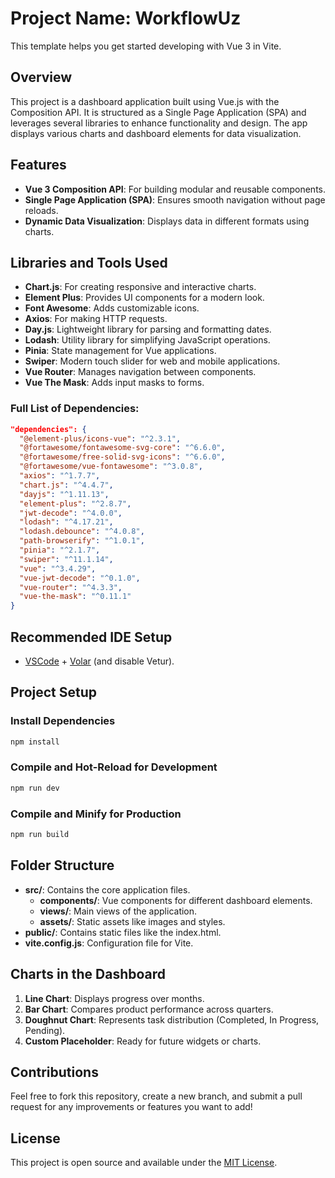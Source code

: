 # Project Name: WorkflowUz

This template helps you get started developing with Vue 3 in Vite.

## Overview

This project is a dashboard application built using Vue.js with the Composition API. It is structured as a Single Page Application (SPA) and leverages several libraries to enhance functionality and design. The app displays various charts and dashboard elements for data visualization.

## Features

- **Vue 3 Composition API**: For building modular and reusable components.
- **Single Page Application (SPA)**: Ensures smooth navigation without page reloads.
- **Dynamic Data Visualization**: Displays data in different formats using charts.

## Libraries and Tools Used

- **Chart.js**: For creating responsive and interactive charts.
- **Element Plus**: Provides UI components for a modern look.
- **Font Awesome**: Adds customizable icons.
- **Axios**: For making HTTP requests.
- **Day.js**: Lightweight library for parsing and formatting dates.
- **Lodash**: Utility library for simplifying JavaScript operations.
- **Pinia**: State management for Vue applications.
- **Swiper**: Modern touch slider for web and mobile applications.
- **Vue Router**: Manages navigation between components.
- **Vue The Mask**: Adds input masks to forms.

### Full List of Dependencies:

```json
"dependencies": {
  "@element-plus/icons-vue": "^2.3.1",
  "@fortawesome/fontawesome-svg-core": "^6.6.0",
  "@fortawesome/free-solid-svg-icons": "^6.6.0",
  "@fortawesome/vue-fontawesome": "^3.0.8",
  "axios": "^1.7.7",
  "chart.js": "^4.4.7",
  "dayjs": "^1.11.13",
  "element-plus": "^2.8.7",
  "jwt-decode": "^4.0.0",
  "lodash": "^4.17.21",
  "lodash.debounce": "^4.0.8",
  "path-browserify": "^1.0.1",
  "pinia": "^2.1.7",
  "swiper": "^11.1.14",
  "vue": "^3.4.29",
  "vue-jwt-decode": "^0.1.0",
  "vue-router": "^4.3.3",
  "vue-the-mask": "^0.11.1"
}
```

## Recommended IDE Setup

- [VSCode](https://code.visualstudio.com/) + [Volar](https://marketplace.visualstudio.com/items?itemName=Vue.volar) (and disable Vetur).

## Project Setup

### Install Dependencies

```sh
npm install
```

### Compile and Hot-Reload for Development

```sh
npm run dev
```

### Compile and Minify for Production

```sh
npm run build
```

## Folder Structure

- **src/**: Contains the core application files.
    - **components/**: Vue components for different dashboard elements.
    - **views/**: Main views of the application.
    - **assets/**: Static assets like images and styles.
- **public/**: Contains static files like the index.html.
- **vite.config.js**: Configuration file for Vite.

## Charts in the Dashboard

1. **Line Chart**: Displays progress over months.
2. **Bar Chart**: Compares product performance across quarters.
3. **Doughnut Chart**: Represents task distribution (Completed, In Progress, Pending).
4. **Custom Placeholder**: Ready for future widgets or charts.

## Contributions

Feel free to fork this repository, create a new branch, and submit a pull request for any improvements or features you want to add!

## License

This project is open source and available under the [MIT License](LICENSE).

